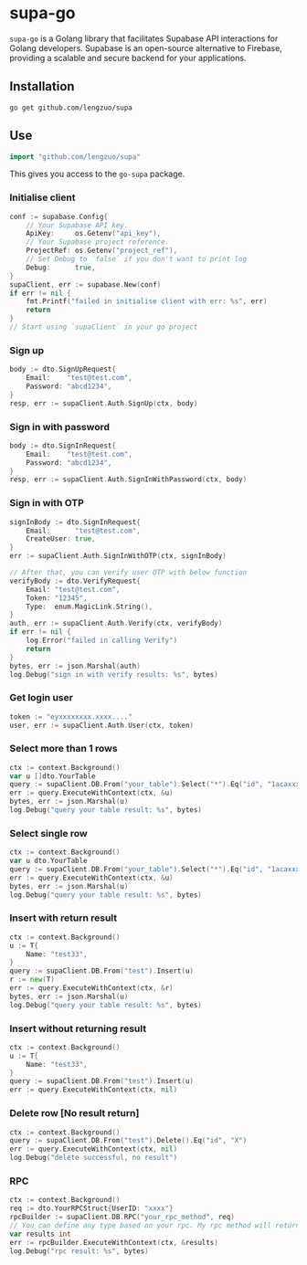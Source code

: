 # supa-go 

`supa-go` is a Golang library that facilitates Supabase API interactions for Golang developers. Supabase is an open-source alternative to Firebase, providing a scalable and secure backend for your applications.

## Installation
```console
go get github.com/lengzuo/supa
```

## Use
```go
import "github.com/lengzuo/supa"
```

This gives you access to the `go-supa` package.

### Initialise client
```go
conf := supabase.Config{
    // Your Supabase API key. 
    ApiKey:     os.Getenv("api_key"), 
    // Your Supabase project reference.
    ProjectRef: os.Getenv("project_ref"),
    // Set Debug to `false` if you don't want to print log
    Debug:      true,
}
supaClient, err := supabase.New(conf)
if err != nil {
    fmt.Printf("failed in initialise client with err: %s", err)
    return
}
// Start using `supaClient` in your go project 
```

### Sign up
```go
body := dto.SignUpRequest{
    Email:    "test@test.com",
    Password: "abcd1234",
}
resp, err := supaClient.Auth.SignUp(ctx, body)
```

### Sign in with password
```go
body := dto.SignInRequest{
    Email:    "test@test.com",
    Password: "abcd1234",
}
resp, err := supaClient.Auth.SignInWithPassword(ctx, body)
```

### Sign in with OTP
```go
signInBody := dto.SignInRequest{
    Email:      "test@test.com",
    CreateUser: true,
}
err := supaClient.Auth.SignInWithOTP(ctx, signInBody)

// After that, you can verify user OTP with below function
verifyBody := dto.VerifyRequest{
    Email: "test@test.com",
    Token: "12345",
    Type:  enum.MagicLink.String(),
}
auth, err := supaClient.Auth.Verify(ctx, verifyBody)
if err != nil {
    log.Error("failed in calling Verify")
    return
}
bytes, err := json.Marshal(auth)
log.Debug("sign in with verify results: %s", bytes)
```

### Get login user 
```go
token := "eyxxxxxxxx.xxxx...."
user, err := supaClient.Auth.User(ctx, token)
```

### Select more than 1 rows 
```go
ctx := context.Background()
var u []dto.YourTable
query := supaClient.DB.From("your_table").Select("*").Eq("id", "1acaxxxf-xx0d-4xxb-xx48-xxxxx")
err := query.ExecuteWithContext(ctx, &u)
bytes, err := json.Marshal(u)
log.Debug("query your table result: %s", bytes)
```

### Select single row 
```go
ctx := context.Background()
var u dto.YourTable
query := supaClient.DB.From("your_table").Select("*").Eq("id", "1acaxxxf-xx0d-4xxb-xx48-xxxxx").Single()
err := query.ExecuteWithContext(ctx, &u)
bytes, err := json.Marshal(u)
log.Debug("query your table result: %s", bytes)
```

### Insert with return result 
```go
ctx := context.Background()
u := T{
    Name: "test33",
}
query := supaClient.DB.From("test").Insert(u)
r := new(T)
err := query.ExecuteWithContext(ctx, &r)
bytes, err := json.Marshal(u)
log.Debug("query your table result: %s", bytes)
```

### Insert without returning result 
```go
ctx := context.Background()
u := T{
    Name: "test33",
}
query := supaClient.DB.From("test").Insert(u)
err := query.ExecuteWithContext(ctx, nil)
```

### Delete row [No result return]
```go
ctx := context.Background()
query := supaClient.DB.From("test").Delete().Eq("id", "X")
err := query.ExecuteWithContext(ctx, nil)
log.Debug("delete successful, no result")
```

### RPC
```go
ctx := context.Background()
req := dto.YourRPCStruct{UserID: "xxxx"}
rpcBuilder := supaClient.DB.RPC("your_rpc_method", req)
// You can define any type based on your rpc. My rpc method will return an `int` for my case.
var results int
err := rpcBuilder.ExecuteWithContext(ctx, &results)
log.Debug("rpc result: %s", bytes)
```